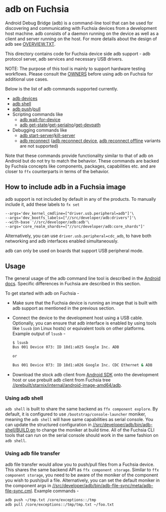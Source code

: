 # adb on Fuchsia

Android Debug Bridge (adb) is a command-line tool that can be used for discovering and communicating
with Fuchsia devices from a development host machine. adb consists of a daemon running on the device
as well as a client and server running on the host. For more details about the design of adb see
[OVERVIEW.TXT](https://android.googlesource.com/platform/packages/modules/adb/+/refs/tags/android-13.0.0_r3/OVERVIEW.TXT).

This directory contains code for Fuchsia device side adb support - adb protocol server, adb services
and necessary USB drivers.

NOTE: The purpose of this tool is mainly to support hardware testing workflows. Please consult the
[OWNERS](OWNERS) before using adb on Fuchsia for additional use cases.

Below is the list of adb commands supported currently.

* [adb devices][adb-devices]
* [adb shell][adb-shell]
* [adb push][adb-push]/[pull][adb-pull]
* Scripting commands like
  * [adb wait-for-device][adb-wait-for]
  * [adb get-state][adb-get-state]/[get-serialno][adb-get-serialno]/[get-devpath][adb-get-devpath]
* Debugging commands like
  * [adb start-server][adb-start-server]/[kill-server][adb-kill-server]
  * [adb reconnect][adb-reconnect] ([adb reconnect device][adb-reconnect-device], [adb reconnect
    offline][adb-reconnect-offline] variants are not supported)

Note that these commands provide functionality similar to that of adb on Android but do not try to
match the behavior. These commands are backed by Fuchsia concepts like components, packages,
capabilities etc. and are closer to `ffx` counterparts in terms of the behavior.

## How to include adb in a Fuchsia image

adb support is not included by default in any of the products. To manually include it, add these
labels to `fx set`

```GN
--args='dev_kernel_cmdline=["driver.usb.peripheral=adb"]'\
--args='dev_bootfs_labels=["//src/developer/adb:drivers"]'\
--with-base '//src/developer/adb:adb'\
--args='core_realm_shards+=["//src/developer/adb:core_shards"]'
```

Alternatively, you can use `driver.usb.peripheral=cdc_adb`, to have both networking and adb
interfaces enabled simultaneously.

adb can only be used on boards that support USB peripheral mode.

## Usage

The general usage of the adb command line tool is described in the [Android
docs](https://developer.android.com/studio/command-line/adb). Specific differences in Fuchsia are
described in this section.

To get started with adb on Fuchsia -

* Make sure that the Fuchsia device is running an image that is built with adb support as mentioned
  in the previous section.
* Connect the device to the development host using a USB cable. Optionally, you can ensure that adb
  interface is enabled by using tools like `lsusb` (on Linux hosts) or equivalent tools on other
  platforms. Example output of `lsusb` -

  ```sh
  $ lsusb
  Bus 001 Device 073: ID 18d1:a025 Google Inc. ADB

  or

  Bus 001 Device 073: ID 18d1:a026 Google Inc. CDC Ethernet & ADB
  ```

* Download the stock adb client from [Android
  SDK](https://developer.android.com/studio/command-line/adb) onto the development host or use
  prebuilt adb client from Fuchsia tree
  [//prebuilt/starnix/internal/android-image-amd64/adb](/prebuilt/starnix/internal/android-image-amd64/adb).

### Using adb shell

`adb shell` is built to share the same backend as `ffx component explore`. By default, it is
configured to use `/bootstrap/console-launcher` moniker, meaning the `adb shell` will have same
capabilities as serial console. You can update the structured configuration in
[//src/developer/adb/bin/adb-shell/BUILD.gn](https://cs.opensource.google/fuchsia/fuchsia/+/main:src/developer/adb/bin/adb-shell/BUILD.gn;l=49)
to change the moniker at build time. All of the Fuchsia CLI tools that can run on the serial console
should work in the same fashion on `adb shell`.

### Using adb file transfer

adb file transfer would allow you to push/pull files from a Fuchsia device. This shares the same
backend API as `ffx component storage`. Similar to `ffx component storage`, you need to be aware of
the moniker of the component you wish to push/pull a file. Alternatively, you can set the default
moniker in the component args in
[//src/developer/adb/bin/adb-file-sync/meta/adb-file-sync.cml](https://cs.opensource.google/fuchsia/fuchsia/+/master:src/developer/adb/bin/adb-file-sync/meta/adb-file-sync.cml;l=9).
Example commands -

```sh
adb push ~/tmp.txt /core/exceptions::/tmp
adb pull /core/exceptions::/tmp/tmp.txt ~/foo.txt
```

[adb-devices]: https://android.googlesource.com/platform/packages/modules/adb/+/refs/tags/android-13.0.0_r3/client/commandline.cpp#106
[adb-shell]: https://android.googlesource.com/platform/packages/modules/adb/+/refs/tags/android-13.0.0_r3/client/commandline.cpp#160
[adb-push]: https://android.googlesource.com/platform/packages/modules/adb/+/refs/tags/android-13.0.0_r3/client/commandline.cpp#142
[adb-pull]: https://android.googlesource.com/platform/packages/modules/adb/+/refs/tags/android-13.0.0_r3/client/commandline.cpp#148
[adb-wait-for]: https://android.googlesource.com/platform/packages/modules/adb/+/refs/tags/android-13.0.0_r3/client/commandline.cpp#215
[adb-get-state]: https://android.googlesource.com/platform/packages/modules/adb/+/refs/tags/android-13.0.0_r3/client/commandline.cpp#219
[adb-get-serialno]: https://android.googlesource.com/platform/packages/modules/adb/+/refs/tags/android-13.0.0_r3/client/commandline.cpp#220
[adb-get-devpath]: https://android.googlesource.com/platform/packages/modules/adb/+/refs/tags/android-13.0.0_r3/client/commandline.cpp#221
[adb-start-server]: https://android.googlesource.com/platform/packages/modules/adb/+/refs/tags/android-13.0.0_r3/client/commandline.cpp#237
[adb-kill-server]: https://android.googlesource.com/platform/packages/modules/adb/+/refs/tags/android-13.0.0_r3/client/commandline.cpp#238
[adb-reconnect]: https://android.googlesource.com/platform/packages/modules/adb/+/refs/tags/android-13.0.0_r3/client/commandline.cpp#239
[adb-reconnect-device]: https://android.googlesource.com/platform/packages/modules/adb/+/refs/tags/android-13.0.0_r3/client/commandline.cpp#240
[adb-reconnect-offline]: https://android.googlesource.com/platform/packages/modules/adb/+/refs/tags/android-13.0.0_r3/client/commandline.cpp#241
